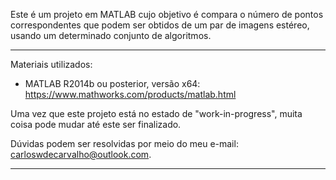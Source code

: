 Este é um projeto em MATLAB cujo objetivo é compara o número de pontos correspondentes que podem ser obtidos de um par de imagens estéreo, usando um determinado conjunto de algoritmos.

---------------------------------------------------------------------------------------------------------------------------------

Materiais utilizados:

- MATLAB R2014b ou posterior, versão x64: https://www.mathworks.com/products/matlab.html

Uma vez que este projeto está no estado de "work-in-progress", muita coisa pode mudar até este ser finalizado.

Dúvidas podem ser resolvidas por meio do meu e-mail: carloswdecarvalho@outlook.com.

---------------------------------------------------------------------------------------------------------------------------------
